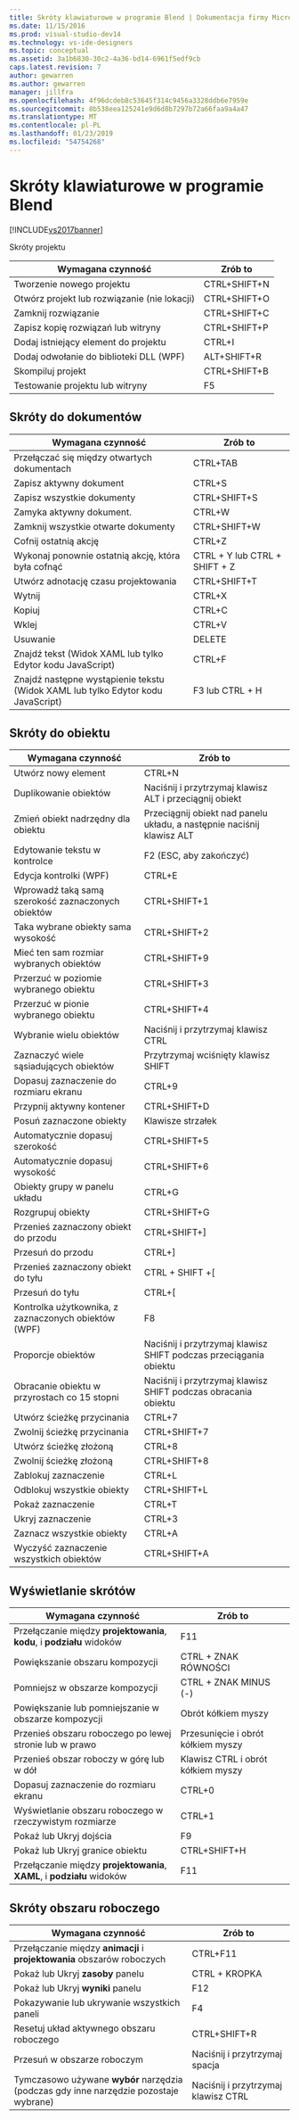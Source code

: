 ```yaml
---
title: Skróty klawiaturowe w programie Blend | Dokumentacja firmy Microsoft
ms.date: 11/15/2016
ms.prod: visual-studio-dev14
ms.technology: vs-ide-designers
ms.topic: conceptual
ms.assetid: 3a1b6830-30c2-4a36-bd14-6961f5edf9cb
caps.latest.revision: 7
author: gewarren
ms.author: gewarren
manager: jillfra
ms.openlocfilehash: 4f96dcdeb8c53645f314c9456a3328ddb6e7959e
ms.sourcegitcommit: 8b538eea125241e9d6d8b7297b72a66faa9a4a47
ms.translationtype: MT
ms.contentlocale: pl-PL
ms.lasthandoff: 01/23/2019
ms.locfileid: "54754268"
---
```

# <a name="keyboard-shortcuts-in-blend"></a>Skróty klawiaturowe w programie Blend
[!INCLUDE[vs2017banner](../includes/vs2017banner.md)]

Skróty projektu  
  
|Wymagana czynność|Zrób to|  
|----------------|-------------|  
|Tworzenie nowego projektu|CTRL+SHIFT+N|  
|Otwórz projekt lub rozwiązanie (nie lokacji)|CTRL+SHIFT+O|  
|Zamknij rozwiązanie|CTRL+SHIFT+C|  
|Zapisz kopię rozwiązań lub witryny|CTRL+SHIFT+P|  
|Dodaj istniejący element do projektu|CTRL+I|  
|Dodaj odwołanie do biblioteki DLL (WPF)|ALT+SHIFT+R|  
|Skompiluj projekt|CTRL+SHIFT+B|  
|Testowanie projektu lub witryny|F5|  
  
## <a name="document-shortcuts"></a>Skróty do dokumentów  
  
|Wymagana czynność|Zrób to|  
|----------------|-------------|  
|Przełączać się między otwartych dokumentach|CTRL+TAB|  
|Zapisz aktywny dokument|CTRL+S|  
|Zapisz wszystkie dokumenty|CTRL+SHIFT+S|  
|Zamyka aktywny dokument.|CTRL+W|  
|Zamknij wszystkie otwarte dokumenty|CTRL+SHIFT+W|  
|Cofnij ostatnią akcję|CTRL+Z|  
|Wykonaj ponownie ostatnią akcję, która była cofnąć|CTRL + Y lub CTRL + SHIFT + Z|  
|Utwórz adnotację czasu projektowania|CTRL+SHIFT+T|  
|Wytnij|CTRL+X|  
|Kopiuj|CTRL+C|  
|Wklej|CTRL+V|  
|Usuwanie|DELETE|  
|Znajdź tekst (Widok XAML lub tylko Edytor kodu JavaScript)|CTRL+F|  
|Znajdź następne wystąpienie tekstu (Widok XAML lub tylko Edytor kodu JavaScript)|F3 lub CTRL + H|  
  
## <a name="object-shortcuts"></a>Skróty do obiektu  
  
|Wymagana czynność|Zrób to|  
|----------------|-------------|  
|Utwórz nowy element|CTRL+N|  
|Duplikowanie obiektów|Naciśnij i przytrzymaj klawisz ALT i przeciągnij obiekt|  
|Zmień obiekt nadrzędny dla obiektu|Przeciągnij obiekt nad panelu układu, a następnie naciśnij klawisz ALT|  
|Edytowanie tekstu w kontrolce|F2 (ESC, aby zakończyć)|  
|Edycja kontrolki (WPF)|CTRL+E|  
|Wprowadź taką samą szerokość zaznaczonych obiektów|CTRL+SHIFT+1|  
|Taka wybrane obiekty sama wysokość|CTRL+SHIFT+2|  
|Mieć ten sam rozmiar wybranych obiektów|CTRL+SHIFT+9|  
|Przerzuć w poziomie wybranego obiektu|CTRL+SHIFT+3|  
|Przerzuć w pionie wybranego obiektu|CTRL+SHIFT+4|  
|Wybranie wielu obiektów|Naciśnij i przytrzymaj klawisz CTRL|  
|Zaznaczyć wiele sąsiadujących obiektów|Przytrzymaj wciśnięty klawisz SHIFT|  
|Dopasuj zaznaczenie do rozmiaru ekranu|CTRL+9|  
|Przypnij aktywny kontener|CTRL+SHIFT+D|  
|Posuń zaznaczone obiekty|Klawisze strzałek|  
|Automatycznie dopasuj szerokość|CTRL+SHIFT+5|  
|Automatycznie dopasuj wysokość|CTRL+SHIFT+6|  
|Obiekty grupy w panelu układu|CTRL+G|  
|Rozgrupuj obiekty|CTRL+SHIFT+G|  
|Przenieś zaznaczony obiekt do przodu|CTRL+SHIFT+]|  
|Przesuń do przodu|CTRL+]|  
|Przenieś zaznaczony obiekt do tyłu|CTRL + SHIFT +[|  
|Przesuń do tyłu|CTRL+[|  
|Kontrolka użytkownika, z zaznaczonych obiektów (WPF)|F8|  
|Proporcje obiektów|Naciśnij i przytrzymaj klawisz SHIFT podczas przeciągania obiektu|  
|Obracanie obiektu w przyrostach co 15 stopni|Naciśnij i przytrzymaj klawisz SHIFT podczas obracania obiektu|  
|Utwórz ścieżkę przycinania|CTRL+7|  
|Zwolnij ścieżkę przycinania|CTRL+SHIFT+7|  
|Utwórz ścieżkę złożoną|CTRL+8|  
|Zwolnij ścieżkę złożoną|CTRL+SHIFT+8|  
|Zablokuj zaznaczenie|CTRL+L|  
|Odblokuj wszystkie obiekty|CTRL+SHIFT+L|  
|Pokaż zaznaczenie|CTRL+T|  
|Ukryj zaznaczenie|CTRL+3|  
|Zaznacz wszystkie obiekty|CTRL+A|  
|Wyczyść zaznaczenie wszystkich obiektów|CTRL+SHIFT+A|  
  
## <a name="view-shortcuts"></a>Wyświetlanie skrótów  
  
|Wymagana czynność|Zrób to|  
|----------------|-------------|  
|Przełączanie między **projektowania**, **kodu**, i **podziału** widoków|F11|  
|Powiększanie obszaru kompozycji|CTRL + ZNAK RÓWNOŚCI|  
|Pomniejsz w obszarze kompozycji|CTRL + ZNAK MINUS (-)|  
|Powiększanie lub pomniejszanie w obszarze kompozycji|Obrót kółkiem myszy|  
|Przenieś obszaru roboczego po lewej stronie lub w prawo|Przesunięcie i obrót kółkiem myszy|  
|Przenieś obszar roboczy w górę lub w dół|Klawisz CTRL i obrót kółkiem myszy|  
|Dopasuj zaznaczenie do rozmiaru ekranu|CTRL+0|  
|Wyświetlanie obszaru roboczego w rzeczywistym rozmiarze|CTRL+1|  
|Pokaż lub Ukryj dojścia|F9|  
|Pokaż lub Ukryj granice obiektu|CTRL+SHIFT+H|  
|Przełączanie między **projektowania**, **XAML**, i **podziału** widoków|F11|  
  
## <a name="workspace-shortcuts"></a>Skróty obszaru roboczego  
  
|Wymagana czynność|Zrób to|  
|----------------|-------------|  
|Przełączanie między **animacji** i **projektowania** obszarów roboczych|CTRL+F11|  
|Pokaż lub Ukryj **zasoby** panelu|CTRL + KROPKA|  
|Pokaż lub Ukryj **wyniki** panelu|F12|  
|Pokazywanie lub ukrywanie wszystkich paneli|F4|  
|Resetuj układ aktywnego obszaru roboczego|CTRL+SHIFT+R|  
|Przesuń w obszarze roboczym|Naciśnij i przytrzymaj spacja|  
|Tymczasowo używane **wybór** narzędzia (podczas gdy inne narzędzie pozostaje wybrane)|Naciśnij i przytrzymaj klawisz CTRL|
